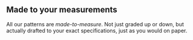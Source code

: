 ---
---

## Made to your measurements

All our patterns are *made-to-measure*. 
Not just graded up or down, but actually drafted to your exact specifications, just as you would on paper.
